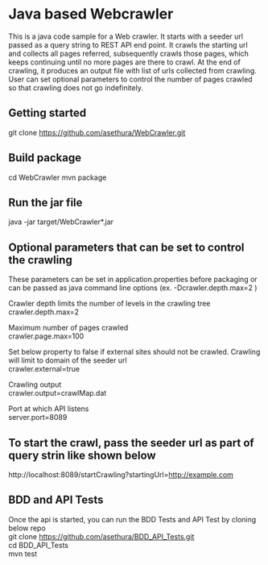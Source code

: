 # Java based Webcrawler
This is a java code sample for a Web crawler. It starts with a seeder url passed as a query string to REST API end point. It crawls the starting url and collects all pages referred, subsequently crawls those pages, which keeps continuing until no more pages are there to crawl. At the end of crawling, it produces an output file with list of urls collected from crawling. User can set optional parameters to control the number of pages crawled so that crawling does not go indefinitely.

## Getting started
git clone https://github.com/asethura/WebCrawler.git

## Build package
cd WebCrawler
mvn package

## Run the jar file
java -jar target/WebCrawler*.jar

## Optional parameters that can be set to control the crawling
These parameters can be set in application.properties before packaging or can be passed as java command line options (ex. -Dcrawler.depth.max=2 )

Crawler depth limits the number of levels in the crawling tree  
crawler.depth.max=2  

Maximum number of pages crawled  
crawler.page.max=100  

Set below property to false if external sites should not be crawled. Crawling will limit to domain of the seeder url   
crawler.external=true    

Crawling output  
crawler.output=crawlMap.dat  

Port at which API listens  
server.port=8089  

## To start the crawl, pass the seeder url as part of query strin like shown below  
http://localhost:8089/startCrawling?startingUrl=http://example.com  

## BDD and API Tests  
Once the api is started, you can run the BDD Tests and API Test by cloning below repo  
git clone https://github.com/asethura/BDD_API_Tests.git  
cd BDD_API_Tests  
mvn test  